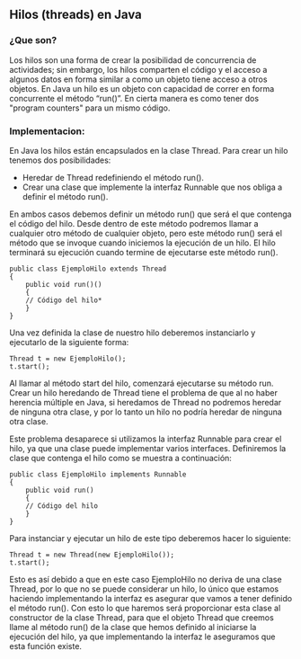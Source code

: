 ## Hilos (threads) en Java

### ¿Que son?

Los hilos son una forma de crear la posibilidad de concurrencia de actividades; sin embargo, los hilos comparten el código y el acceso a algunos datos en forma similar a como un objeto tiene acceso a otros objetos. 
En Java un hilo es un objeto con capacidad de correr en forma concurrente el método “run()”. En cierta manera es como tener dos "program counters" para un mismo código.

### Implementacion:

En Java los hilos están encapsulados en la clase Thread. Para crear un hilo tenemos dos posibilidades:

* Heredar de Thread redefiniendo el método run().
* Crear una clase que implemente la interfaz Runnable que nos obliga a definir el método run().

En ambos casos debemos definir un método run() que será el que contenga el código del hilo. Desde dentro de este método podremos llamar a cualquier otro método de cualquier objeto, pero este método run() será el método que se invoque cuando iniciemos la ejecución de un hilo. El hilo terminará su ejecución cuando termine de ejecutarse este método run().

    public class EjemploHilo extends Thread  
    {      
        public void run()() 
        {
        // Código del hilo*      
        }  
    }    

Una vez definida la clase de nuestro hilo deberemos instanciarlo y ejecutarlo de la siguiente forma:

    Thread t = new EjemploHilo();
    t.start();

Al llamar al método start del hilo, comenzará ejecutarse su método run. Crear un hilo heredando de Thread tiene el problema de que al no haber herencia múltiple en Java, si heredamos de Thread no podremos heredar de ninguna otra clase, y por lo tanto un hilo no podría heredar de ninguna otra clase.

Este problema desaparece si utilizamos la interfaz Runnable para crear el hilo, ya que una clase puede implementar varios interfaces. Definiremos la clase que contenga el hilo como se muestra a continuación:

    public class EjemploHilo implements Runnable
    {
        public void run() 
        {          
        // Código del hilo      
        }  
    }

Para instanciar y ejecutar un hilo de este tipo deberemos hacer lo siguiente:

    Thread t = new Thread(new EjemploHilo());  
    t.start();

Esto es así debido a que en este caso EjemploHilo no deriva de una clase Thread, por lo que no se puede considerar un hilo, lo único que estamos haciendo implementando la interfaz es asegurar que vamos a tener definido el método run(). Con esto lo que haremos será proporcionar esta clase al constructor de la clase Thread, para que el objeto Thread que creemos llame al método run() de la clase que hemos definido al iniciarse la ejecución del hilo, ya que implementando la interfaz le aseguramos que esta función existe.